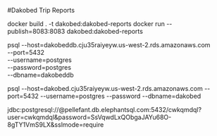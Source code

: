 #Dakobed Trip Reports


docker build . -t dakobed:dakobed-reports
docker run --publish=8083:8083 dakobed:dakobed-reports

psql --host=dakobeddb.cju35raiyeyw.us-west-2.rds.amazonaws.com \
   --port=5432 \
   --username=postgres \
   --password=postgres \
   --dbname=dakobeddb 
   

psql --host=dakobed.cju35raiyeyw.us-west-2.rds.amazonaws.com --port=5432 --username=postgres --password --dbname=dakobed

jdbc:postgresql://@pellefant.db.elephantsql.com:5432/cwkqmdql?user=cwkqmdql&password=SsVqwdLxQObgaJAYu68O-8gTY1VmS9LX&sslmode=require